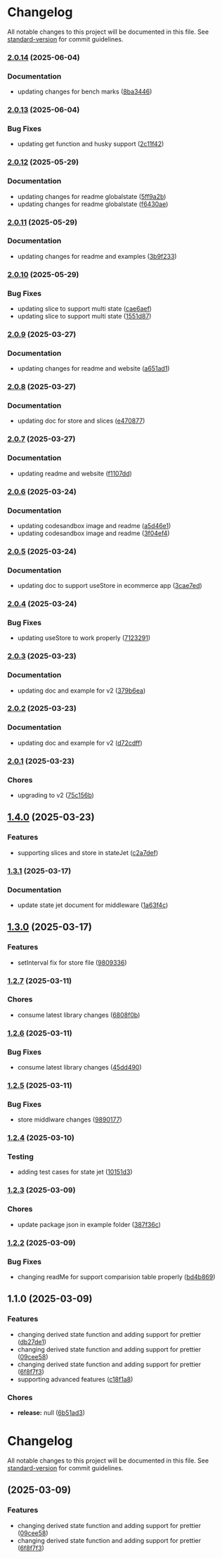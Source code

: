 # Changelog

All notable changes to this project will be documented in this file. See [standard-version](https://github.com/conventional-changelog/standard-version) for commit guidelines.

### [2.0.14](https://github.com/venkateshsundaram/state-jet/compare/v2.0.13...v2.0.14) (2025-06-04)


### Documentation

* updating changes for bench marks ([8ba3446](https://github.com/venkateshsundaram/state-jet/commit/8ba3446522b41ab9f972578a0c56bee4052052e6))

### [2.0.13](https://github.com/venkateshsundaram/state-jet/compare/v2.0.12...v2.0.13) (2025-06-04)


### Bug Fixes

* updating get function and husky support ([2c11f42](https://github.com/venkateshsundaram/state-jet/commit/2c11f4218e76ee5f8f81f16925098cba717cfeb3))

### [2.0.12](https://github.com/venkateshsundaram/state-jet/compare/v2.0.11...v2.0.12) (2025-05-29)


### Documentation

* updating changes for readme globalstate ([5ff9a2b](https://github.com/venkateshsundaram/state-jet/commit/5ff9a2bfadae0ca2181c0c8d9165ac6681b07542))
* updating changes for readme globalstate ([f6430ae](https://github.com/venkateshsundaram/state-jet/commit/f6430aeb469f97b71d9ede3e66cb1cd7c03addfb))

### [2.0.11](https://github.com/venkateshsundaram/state-jet/compare/v2.0.10...v2.0.11) (2025-05-29)


### Documentation

* updating changes for readme and examples ([3b9f233](https://github.com/venkateshsundaram/state-jet/commit/3b9f2333823bb650a3b6970adfaf69f52458b5b1))

### [2.0.10](https://github.com/venkateshsundaram/state-jet/compare/v2.0.9...v2.0.10) (2025-05-29)


### Bug Fixes

* updating slice to support multi state ([cae6aef](https://github.com/venkateshsundaram/state-jet/commit/cae6aefb563c74687d95b2811aa6807cbf0dbeb9))
* updating slice to support multi state ([1551d87](https://github.com/venkateshsundaram/state-jet/commit/1551d87336a30314028533c74ee0bd91fcb16d0c))

### [2.0.9](https://github.com/venkateshsundaram/state-jet/compare/v2.0.8...v2.0.9) (2025-03-27)


### Documentation

* updating changes for readme and website ([a651ad1](https://github.com/venkateshsundaram/state-jet/commit/a651ad1024cd34ad6ba44fe1cefba7bedd0ab36d))

### [2.0.8](https://github.com/venkateshsundaram/state-jet/compare/v2.0.7...v2.0.8) (2025-03-27)


### Documentation

* updating doc for store and slices ([e470877](https://github.com/venkateshsundaram/state-jet/commit/e4708772e46c9bd669cb4379b235d316e8ba6b8d))

### [2.0.7](https://github.com/venkateshsundaram/state-jet/compare/v2.0.6...v2.0.7) (2025-03-27)


### Documentation

* updating readme and website ([f1107dd](https://github.com/venkateshsundaram/state-jet/commit/f1107dde7df7bd54c48f8e458ba2de81e8a719b8))

### [2.0.6](https://github.com/venkateshsundaram/state-jet/compare/v2.0.5...v2.0.6) (2025-03-24)


### Documentation

* updating codesandbox image and readme ([a5d46e1](https://github.com/venkateshsundaram/state-jet/commit/a5d46e1a1c8ff516be45ef33fd5d7916a7259ea2))
* updating codesandbox image and readme ([3f04ef4](https://github.com/venkateshsundaram/state-jet/commit/3f04ef42f3782b937a61bec666c3d850a34a5387))

### [2.0.5](https://github.com/venkateshsundaram/state-jet/compare/v2.0.4...v2.0.5) (2025-03-24)


### Documentation

* updating doc to support useStore in ecommerce app ([3cae7ed](https://github.com/venkateshsundaram/state-jet/commit/3cae7ed34008e825fee128ff4ed0d35f032a882b))

### [2.0.4](https://github.com/venkateshsundaram/state-jet/compare/v2.0.3...v2.0.4) (2025-03-24)


### Bug Fixes

* updating useStore to work properly ([7123291](https://github.com/venkateshsundaram/state-jet/commit/712329119c4bfd76d4abf2c1bf1d4264d5dcd28f))

### [2.0.3](https://github.com/venkateshsundaram/state-jet/compare/v2.0.2...v2.0.3) (2025-03-23)


### Documentation

* updating doc and example for v2 ([379b6ea](https://github.com/venkateshsundaram/state-jet/commit/379b6ea95cf695a4a03cb486a75e213697aacddb))

### [2.0.2](https://github.com/venkateshsundaram/state-jet/compare/v2.0.1...v2.0.2) (2025-03-23)


### Documentation

* updating doc and example for v2 ([d72cdff](https://github.com/venkateshsundaram/state-jet/commit/d72cdfff2878626be4fda6aecb957395162c956a))

### [2.0.1](https://github.com/venkateshsundaram/state-jet/compare/v1.4.0...v2.0.1) (2025-03-23)


### Chores

* upgrading to v2 ([75c156b](https://github.com/venkateshsundaram/state-jet/commit/75c156b2defc7937ad6f25b373a57af30f4148ae))

## [1.4.0](https://github.com/venkateshsundaram/state-jet/compare/v1.3.1...v1.4.0) (2025-03-23)


### Features

* supporting slices and store in stateJet ([c2a7def](https://github.com/venkateshsundaram/state-jet/commit/c2a7def7a90f2b21f2050cd301c3e823280e28e5))

### [1.3.1](https://github.com/venkateshsundaram/state-jet/compare/v1.3.0...v1.3.1) (2025-03-17)


### Documentation

* update state jet document for middleware ([1a63f4c](https://github.com/venkateshsundaram/state-jet/commit/1a63f4cc383b9b0f72e0c769a19ae572d85e4dab))

## [1.3.0](https://github.com/venkateshsundaram/state-jet/compare/v1.2.7...v1.3.0) (2025-03-17)


### Features

* setInterval fix for store file ([9809336](https://github.com/venkateshsundaram/state-jet/commit/9809336a6408da2d7fe4d542ea49e5a94fc80520))

### [1.2.7](https://github.com/venkateshsundaram/state-jet/compare/v1.2.6...v1.2.7) (2025-03-11)


### Chores

* consume latest library changes ([6808f0b](https://github.com/venkateshsundaram/state-jet/commit/6808f0b05f9c0f570a28012bdcd421c2d41cc65a))

### [1.2.6](https://github.com/venkateshsundaram/state-jet/compare/v1.2.5...v1.2.6) (2025-03-11)


### Bug Fixes

* consume latest library changes ([45dd490](https://github.com/venkateshsundaram/state-jet/commit/45dd4900e8c5d262bc90a4bd923512a9b4c236b5))

### [1.2.5](https://github.com/venkateshsundaram/state-jet/compare/v1.2.4...v1.2.5) (2025-03-11)


### Bug Fixes

* store middlware changes ([9890177](https://github.com/venkateshsundaram/state-jet/commit/9890177667d0e2e0e8bae917e9615b9aeab9ba36))

### [1.2.4](https://github.com/venkateshsundaram/state-jet/compare/v1.2.3...v1.2.4) (2025-03-10)


### Testing

* adding test cases for state jet ([10151d3](https://github.com/venkateshsundaram/state-jet/commit/10151d350409499b7612bac88d7ad5ed6fa3d710))

### [1.2.3](https://github.com/venkateshsundaram/state-jet/compare/v1.2.2...v1.2.3) (2025-03-09)


### Chores

* update package json in example folder ([387f36c](https://github.com/venkateshsundaram/state-jet/commit/387f36c1241565fb73dec0881276a4a1a4b3c90b))

### [1.2.2](https://github.com/venkateshsundaram/state-jet/compare/v1.1.0...v1.2.2) (2025-03-09)


### Bug Fixes

* changing readMe for support comparision table properly ([bd4b869](https://github.com/venkateshsundaram/state-jet/commit/bd4b8699d6d71643a1fd31b35f4a4f455e15c6a8))

## 1.1.0 (2025-03-09)


### Features

* changing derived state function and adding support for prettier ([db27de1](https://github.com/venkateshsundaram/state-jet/commit/db27de1b84347f9fc777806962d8a53d5acb9c34))
* changing derived state function and adding support for prettier ([09cee58](https://github.com/venkateshsundaram/state-jet/commit/09cee58812385111072feb8b00fc2b4b9387a30b))
* changing derived state function and adding support for prettier ([6f8f7f3](https://github.com/venkateshsundaram/state-jet/commit/6f8f7f3cb4ad158a08ba7c4a6cb9dddb0fafc14c))
* supporting advanced features ([c18f1a8](https://github.com/venkateshsundaram/state-jet/commit/c18f1a8a50854837704dd54947f772ffab506284))


### Chores

* **release:** null ([6b51ad3](https://github.com/venkateshsundaram/state-jet/commit/6b51ad3b5da787e63f32c61c8ddcc492cf51dfc8))

# Changelog

All notable changes to this project will be documented in this file. See [standard-version](https://github.com/conventional-changelog/standard-version) for commit guidelines.

##  (2025-03-09)


### Features

* changing derived state function and adding support for prettier ([09cee58](https://github.com/venkateshsundaram/state-jet/commit/09cee58812385111072feb8b00fc2b4b9387a30b))
* changing derived state function and adding support for prettier ([6f8f7f3](https://github.com/venkateshsundaram/state-jet/commit/6f8f7f3cb4ad158a08ba7c4a6cb9dddb0fafc14c))
